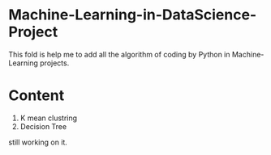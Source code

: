 # Machine-Learning-in-DataScience-Project

This fold is help me to add all the algorithm of coding by Python in Machine-Learning projects.

# Content
1. K mean clustring 
2. Decision Tree

still working on it.

